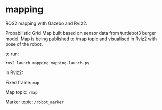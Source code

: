 # mapping
ROS2 mapping with Gazebo and Rviz2.

Probabilistic Grid Map built based on sensor data from turtlebot3 burger model. Map is being published to /map topic and visualised in Rviz2 with pose of the robot.

to run:

<code>ros2 launch mapping mapping.launch.py</code>

in Rviz2:

Fixed frame: <code>map</code> 

Map topic: <code>/map</code>

Marker topic: <code>/robot_marker</code>
